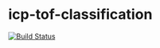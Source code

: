 # icp-tof-classification

[![Build Status](https://travis-ci.com/mbattifarano/icp-tof-classification.svg?token=vzx77hPQNs9ah2CCneKd&branch=master)](https://travis-ci.com/mbattifarano/icp-tof-classification)
